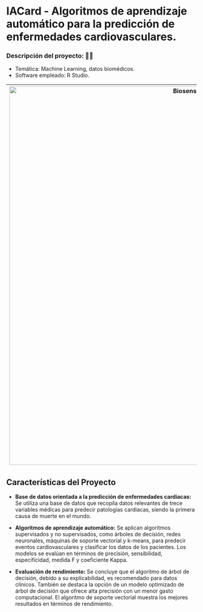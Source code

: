 # IACard - Algoritmos de aprendizaje automático para la predicción de enfermedades cardiovasculares.

### **Descripción del proyecto: 🧬🤖**
  - Temática: Machine Learning, datos biomédicos.
  - Software empleado: R Studio.

| <img src="https://cordis.europa.eu/docs/news/images/2018-06/129639.jpg" alt="Biosensor Cutáneo" width="1000" height="auto"> | IACard es un proyecto para el desarrollo de modelos de aprendizaje automático con datos clínicos orientados a la predicción de enfermedades cardiovasculares. Para ello se emplearon bases de datos públicas en Kaggle con una gran densidad de datos para la programación de distintos modelos de Machine Learning tanto supervisados como no supervisados. |
|---|---|

## Características del Proyecto

- **Base de datos orientada a la predicción de enfermedades cardiacas:** Se utiliza una base de datos que recopila datos relevantes de trece variables médicas para predecir patologías cardiacas, siendo la primera causa de muerte en el mundo.
  
- **Algoritmos de aprendizaje automático:** Se aplican algoritmos supervisados y no supervisados, como árboles de decisión, redes neuronales, máquinas de soporte vectorial y k-means, para predecir eventos cardiovasculares y clasificar los datos de los pacientes. Los modelos se evalúan en términos de precisión, sensibilidad, especificidad, medida F y coeficiente Kappa.
  
- **Evaluación de rendimiento:** Se concluye que el algoritmo de árbol de decisión, debido a su explicabilidad, es recomendado para datos clínicos. También se destaca la opción de un modelo optimizado de árbol de decisión que ofrece alta precisión con un menor gasto computacional. El algoritmo de soporte vectorial muestra los mejores resultados en términos de rendimiento.



